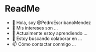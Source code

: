 # ReadMe
- 👋 Hola, soy @PedroEscribanoMendez
- 👀 Mis intereses son ...
- 🌱 Actualmente estoy aprendiendo ...
- 💞️ Estoy buscando colaborar en ...
- 📫 Cómo contactar conmigo ...

<!---
Reservado para comentarios
--->

